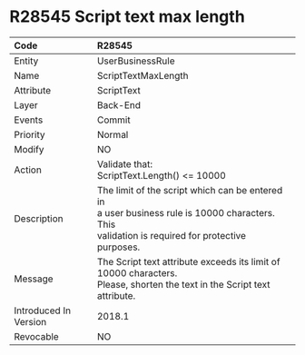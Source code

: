 # R28545 Script text max length

Code|R28545
|:----|:----
Entity|UserBusinessRule
Name|ScriptTextMaxLength
Attribute|ScriptText
Layer|Back-End
Events|Commit
Priority|Normal
Modify|NO
Action|Validate that: <br> ScriptText.Length() <= 10000 
Description|The limit of the script which can be entered in<br> a user business rule is 10000 characters. This<br> validation is required for protective purposes.
Message|The Script text attribute exceeds its limit of 10000 characters. <br>Please, shorten the text in the Script text attribute.
Introduced In Version|2018.1
Revocable|NO
